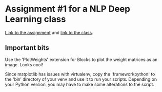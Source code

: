 # Assignment #1 for a NLP Deep Learning class

[Link to the assignment](https://sstober.github.io/dl4nlp2016/assignment1.html) and [link to the class](https://sstober.github.io/dl4nlp2016/index.html).

## Important bits
Use the 'PlotWeights' extension for Blocks to plot the weight matrices as an image. Looks cool!

Since matplotlib has issues with virtualenv, copy the 'frameworkpython' to the 'bin' directory of your venv and use it to run your scripts. Depending on your Python version, you may have to make some alterations to the script.
